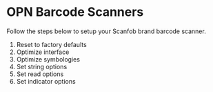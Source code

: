 # OPN Barcode Scanners
Follow the steps below to setup your Scanfob brand barcode scanner.

1. Reset to factory defaults
2. Optimize interface
3. Optimize symbologies
4. Set string options
5. Set read options
6. Set indicator options

